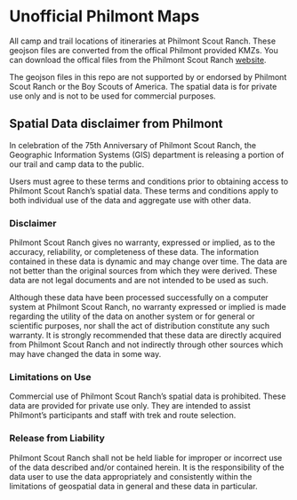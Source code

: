 # Unofficial Philmont Maps

All camp and trail locations of itineraries at Philmont Scout Ranch. These geojson files are converted from the offical Philmont provided KMZs. You can download the offical files from the Philmont Scout Ranch [website](http://philmontscoutranch.org/TrekPreparation/PhilmontSpatialData.aspx). 

The geojson files in this repo are not supported by or endorsed by Philmont Scout Ranch or the Boy Scouts of America. The spatial data is for private use only and is not to be used for commercial purposes.

## Spatial Data disclaimer from Philmont

In celebration of the 75th Anniversary of Philmont Scout Ranch, the Geographic Information Systems (GIS) department is releasing a portion of our trail and camp data to the public.

Users must agree to these terms and conditions prior to obtaining access to Philmont Scout Ranch’s spatial data. These terms and conditions apply to both individual use of the data and aggregate use with other data.

### Disclaimer

Philmont Scout Ranch gives no warranty, expressed or implied, as to the accuracy, reliability, or completeness of these data. The information contained in these data is dynamic and may change over time. The data are not better than the original sources from which they were derived. These data are not legal documents and are not intended to be used as such.

Although these data have been processed successfully on a computer system at Philmont Scout Ranch, no warranty expressed or implied is made regarding the utility of the data on another system or for general or scientific purposes, nor shall the act of distribution constitute any such warranty. It is strongly recommended that these data are directly acquired from Philmont Scout Ranch and not indirectly through other sources which may have changed the data in some way.

### Limitations on Use

Commercial use of Philmont Scout Ranch’s spatial data is prohibited. These data are provided for private use only. They are intended to assist Philmont’s participants and staff with trek and route selection.

### Release from Liability

Philmont Scout Ranch shall not be held liable for improper or incorrect use of the data described and/or contained herein. It is the responsibility of the data user to use the data appropriately and consistently within the limitations of geospatial data in general and these data in particular.
